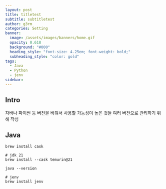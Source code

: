 ```yaml
---
layout: post
title: titletest
subtitle: subtitletest
author: g3rm
categories: Setting
banner:
  image: /assets/images/banners/home.gif
  opacity: 0.618
  background: "#000"
  heading_style: "font-size: 4.25em; font-weight: bold;"
  subheading_style: "color: gold"
tags:
  - Java
  - Python
  - jenv
sidebar:
---
```


## Intro
자바나 파이썬 등 버전을 바꿔서 사용할 가능성이 높은 것들 여러 버전으로 관리하기 위해 작성

## Java
```shell
brew install cask

# jdk 21
brew install --cask temurin@21

java --version

# jenv
brew install jenv
```














